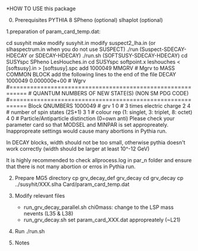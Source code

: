 *HOW TO USE this package

0. Prerequisites
   PYTHIA 8
   SPheno (optional)
   slhaplot (optional)

1.preparation of param_card_temp.dat:

   <Using SUSYHIT>
     cd susyhit
     make
     modify susyhit.in
     modify suspect2_lha.in (or slhaspectrum.in when you do not use SUSPECT)
     ./run (Suspect-SDECAY-HDECAY or SDECAY-HDECAY)
     ./run.sh (SOFTSUSY-SDECAY-HDECAY)

   <Using SPheno>
     cd SUSYspc
     SPheno LesHouches.in

   <Using SOFTSUSY>
     cd SUSYspc
     softpoint.x leshouches < [softsusy].in > [softsusy].spc

   <modify output SLHA file>
     add 1000049 MMGRV # Mgrv to MASS COMMON BLOCK
     add the following lines to the end of the file
       DECAY 1000049 0.000000e+00 # Wgrv
       #===========================================================
       # QUANTUM NUMBERS OF NEW STATE(S) (NON SM PDG CODE)
       #===========================================================
       Block QNUMBERS 1000049  # grv
               1 0  # 3 times electric charge
               2 4  # number of spin states (2S+1)
               3 1  # colour rep (1: singlet, 3: triplet, 8: octet)
               4 0  # Particle/Antiparticle distinction (0=own anti)

   <Comments>
    Please check your parameter card so that MODSEL and MINPAR is set 
   appropreately. Inappropreate settings would cause many abortions in
   Pythia run.

   In DECAY blocks, width should not be too small, otherwise pythia 
   doesn't work correctly (width should be larger at least 10^-12 GeV)

   It is highly recommended to check allprocess.log in par_n folder and 
   ensure that there is not many abortion or erros in Pythia run. 


2. Prepare MG5 directory
   cp grv_decay_def grv_decay
   cd grv_decay
   cp ../susyhit/XXX.slha Card/param_card_temp.dat
   

3. Modify relevant files
   * run_grv_decay_parallel.sh
      chi0mass: change to the LSP mass
      nevents (L35 & L38)
   * run_grv_decay.sh
      set param_card_XXX.dat appropreately (~L21)


4. Run
   ./run.sh


5. Notes
